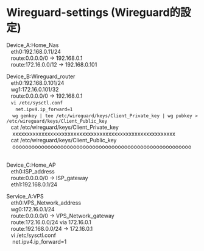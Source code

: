 # Wireguard-settings (Wireguard的設定)

Device_A:Home_Nas <br>&nbsp;&nbsp;
    eth0:192.168.0.11/24 <br>&nbsp;&nbsp;
    route:0.0.0.0/0 -> 192.168.0.1 <br>&nbsp;&nbsp;
    route:172.16.0.0/12 -> 192.168.0.101

Device_B:Wireguard_router <br>&nbsp;&nbsp;
    eth0:192.168.0.101/24 <br>&nbsp;&nbsp;
    wg1:172.16.0.101/32 <br>&nbsp;&nbsp;
    route:0.0.0.0/0 -> 192.168.0.1 <br>&nbsp;&nbsp;
    ```
    vi /etc/sysctl.conf
    ```
    <br> &nbsp;&nbsp;&nbsp;&nbsp;&nbsp;
    ```
      net.ipv4.ip_forward=1
    ``` 
    <br>&nbsp;&nbsp;&nbsp;
    ```
    wg genkey | tee /etc/wireguard/keys/Client_Private_key | wg pubkey > /etc/wireguard/keys/Client_Public_key
    ```
    <br>&nbsp;&nbsp;
    cat /etc/wireguard/keys/Client_Private_key <br>&nbsp;&nbsp;&nbsp;
      xxxxxxxxxxxxxxxxxxxxxxxxxxxxxxxxxxxxxxxxxxxxxxxxxxxxxxxx <br>&nbsp;&nbsp;
    cat /etc/wireguard/keys/Client_Public_key <br>&nbsp;&nbsp;&nbsp;
      oooooooooooooooooooooooooooooooooooooooooooooooooooooooo <br>&nbsp;&nbsp;


Device_C:Home_AP <br>&nbsp;&nbsp;
    eth0:ISP_address <br>&nbsp;&nbsp;
    route:0.0.0.0/0 -> ISP_gateway <br>&nbsp;&nbsp;
    eth1:192.168.0.1/24

Service_A:VPS <br>&nbsp;&nbsp;
    eth0:VPS_Network_address <br>&nbsp;&nbsp;
    wg0:172.16.0.1/24 <br>&nbsp;&nbsp;
    route:0.0.0.0/0 -> VPS_Network_gateway <br>&nbsp;&nbsp;
    route:172.16.0.0/24 via 172.16.0.1 <br>&nbsp;&nbsp;
    route:192.168.0.0/24 -> 172.16.0.1 <br>&nbsp;&nbsp;
    vi /etc/sysctl.conf <br>&nbsp;&nbsp;&nbsp;
      net.ipv4.ip_forward=1 <br>
